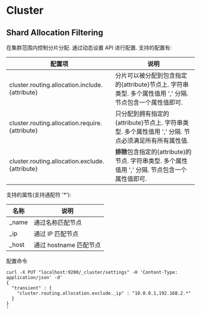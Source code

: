 # Cluster

## Shard Allocation Filtering

在集群范围内控制分片分配.
通过动态设置 API 进行配置. 支持的配置有:

配置项 | 说明
------ | ------
cluster.routing.allocation.include.{attribute} | 分片可以被分配到包含指定的{attribute}节点上. 字符串类型. 多个属性值用 ',' 分隔. 节点包含一个属性值即可.
cluster.routing.allocation.require.{attribute} | 只分配到拥有指定的{attribute}节点上. 字符串类型. 多个属性值用 ',' 分隔. 节点必须满足所有所有属性值.
cluster.routing.allocation.exclude.{attribute} | **排除**包含指定的{attribute}的节点. 字符串类型. 多个属性值用 ',' 分隔. 节点包含一个属性值即可.

支持的属性(支持通配符 '*'):

名称 | 说明
---- | ----
_name | 通过名称匹配节点
_ip   | 通过 IP 匹配节点
_host | 通过 hostname 匹配节点

配置命令

```shell
curl -X PUT "localhost:9200/_cluster/settings" -H 'Content-Type: application/json' -d'
{
  "transient" : {
    "cluster.routing.allocation.exclude._ip" : "10.0.0.1,192.168.2.*"
  }
}
'
```
